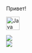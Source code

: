 Привет!<p align="left">
<a href="https://www.oracle.com/java/" target="_blank" rel="noreferrer"><img src="https://raw.githubusercontent.com/danielcranney/readme-generator/main/public/icons/skills/java-colored.svg" width="36" height="36" alt="Java" /></a>
</p>

![](http://github-profile-summary-cards.vercel.app/api/cards/stats?username=aLexa163-JV&theme=codeSTACKr)    
![](http://github-profile-summary-cards.vercel.app/api/cards/profile-details?username=aLexa163-JV&theme=vision_friendly_dark)
